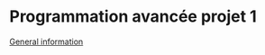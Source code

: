 # Programmation avancée projet 1
[General information](http://www.montefiore.ulg.ac.be/~jmbegon/?pa2017_2018)
